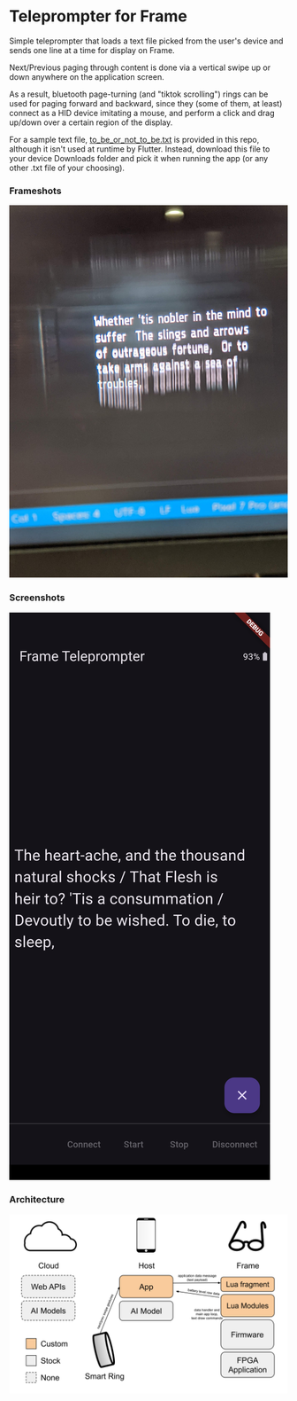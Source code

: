 # Teleprompter for Frame

Simple teleprompter that loads a text file picked from the user's device and sends one line at a time for display on Frame.

Next/Previous paging through content is done via a vertical swipe up or down anywhere on the application screen.

As a result, bluetooth page-turning (and "tiktok scrolling") rings can be used for paging forward and backward, since they (some of them, at least) connect as a HID device imitating a mouse, and perform a click and drag up/down over a certain region of the display.

For a sample text file, [to_be_or_not_to_be.txt](assets/to_be_or_not_to_be.txt) is provided in this repo, although it isn't used at runtime by Flutter. Instead, download this file to your device Downloads folder and pick it when running the app (or any other .txt file of your choosing).

### Frameshots
![Frameshot1](docs/frameshot1.jpg)

### Screenshots
![Screenshot1](docs/screenshot1.png)

### Architecture
![Architecture](docs/Frame%20App%20Architecture%20-%20Teleprompter.svg)